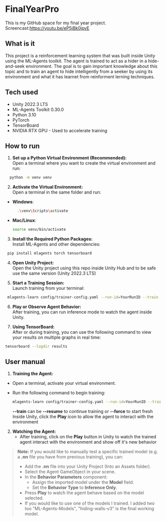 # FinalYearPro
This is my GitHub space for my final year project.
<br> Screencast:https://youtu.be/eP5jBk0jpvE
## What is it
This project is a reinforcement learning system that was built inside Unity using the ML-Agents toolkit. The agent is trained to act as a hider in a hide-and-seek environment. The goal is to gain important knowledge about this topic and to train an agent to hide intelligently from a seeker by using its environment and what it has learnet from reinforment lerning techniques.

## Tech used 
- Unity 2022.3 LTS
- ML-Agents Toolkit 0.30.0
- Python 3.10
- PyTorch
- TensorBoard
- NVIDIA RTX GPU - Used to accelerate training
  
## How to run
 1. **Set up a Python Virtual Environment (Recommended):**
 <br> Open a terminal where you want to create the virtual environment and run:
  ```bash
    python -m venv venv
  ```
 2. **Activate the Virtual Environment:**  
   Open a terminal in the same folder and run:
   - **Windows**:
     ```bash
       .\venv\Scripts\activate
     ```
   - **Mac/Linux**:
     ```bash
     source venv/bin/activate
     ```
 3. **Install the Required Python Packages:**
<br> Install ML-Agents and other dependencies:
 ```bash
  pip install mlagents torch tensorboard
  ```
 4. **Open Unity Project:**
<br> Open the Unity project using this repo inside Unity Hub and to be safe use the same version (Unity 2022.3 LTS)

 5. **Start a Training Session:**
 <br> Launch training from your terminal:
  ```bash
   mlagents-learn config/trainer-config.yaml --run-id=YourRunID --train
   ```
 6. **Play or Observe Agent Behavior:**
 <br> After training, you can run inference mode to watch the agent inside Unity.

 7. **Using TensorBoard:**
 <br> After or during training, you can use the following command to view your results on multiple graphs in real time:
 ```bash
 tensorboard --logdir results
 ```
## User manual

1. **Training the Agent:**

- Open a terminal, activate your virtual environment.
- Run the following command to begin training:

  ```bash
  mlagents-learn config/trainer-config.yaml --run-id=YourRunID --train 
  ```
  **--train** can be **--resume** to continue training or **--force** to start fresh
  <br> Inside Unity, click the **Play** icon to allow the agent to interact with the environment
  
 2. **Watching the Agent:**
    - After training, click on the **Play** button in Unity to watch the trained agent interact with the environment and show off it's new behavior
      
>**Note:**
> If you would like to manually test a specific trained model (e.g. a **.nn** file you have from previous training), you can: 
> - Add the **.nn** file into your Unity Project (Into an Assets folder).
> - Select the Agent GameObject in your scene.
> - In the **Behavior Parameters** component:
>   - Assign the imported model under the **Model** field.
>   - Set the **Behavior Type** to **Inference Only**.
> - Press **Play** to watch the agent behave based on the model selected.
> - If you would like to use one of  the models I trained. I added two too "ML-Agents-Models", "hiding-walls-v3" is the final working model.
